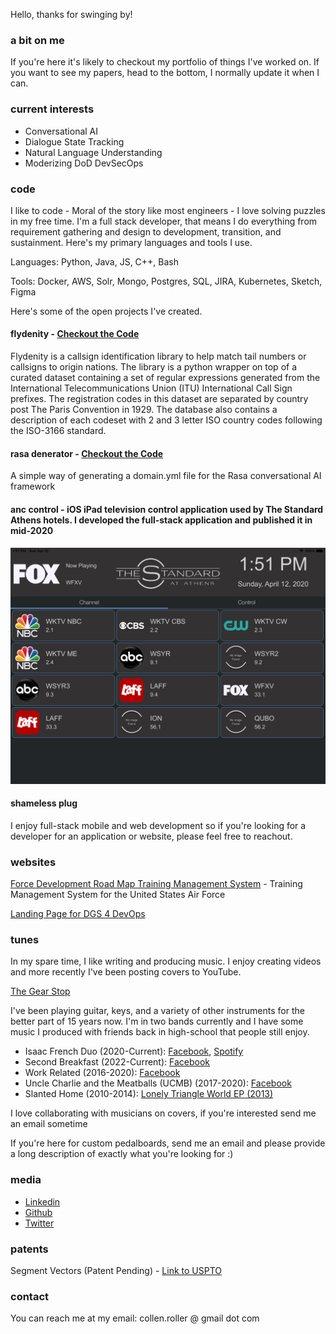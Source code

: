 Hello, thanks for swinging by!

### a bit on me

<p>
  <div id="animation" style="color: green">
  </div>
  <script type="text/javascript">
    const movingString = "Collen"
    const distance = 20
    let spaces = 0
    let step = 1
    const animationElement = document.getElementById("animation")
    setInterval(() => {
      animationElement.innerHTML = "[" + "&nbsp;".repeat(spaces) + movingString + "&nbsp;".repeat(distance - spaces - movingString.length) + "]"
      spaces += step
      if (spaces === 0 || (spaces + movingString.length) === distance) {
        step = -step
      }
    }, 50)
  </script>
</p>

If you're here it's likely to checkout my portfolio of things I've worked on. If you want to see my papers, head to the bottom, I normally update it when I can. 

### current interests

- Conversational AI
- Dialogue State Tracking
- Natural Language Understanding
- Moderizing DoD DevSecOps

### code

I like to code - Moral of the story like most engineers - I love solving puzzles in my free time. I'm a full stack developer, that means I do everything from requirement gathering and design to development, transition, and sustainment. Here's my primary languages and tools I use.

Languages: Python, Java, JS, C++, Bash

Tools: Docker, AWS, Solr, Mongo, Postgres, SQL, JIRA, Kubernetes, Sketch, Figma

Here's some of the open projects I've created.

#### flydenity - [Checkout the Code](https://github.com/Collen-Roller/flydenity)

Flydenity is a callsign identification library to help match tail numbers or callsigns to origin nations. The library is a python wrapper on top of a curated dataset containing a set of regular expressions generated from the International Telecommunications Union (ITU) International Call Sign prefixes. The registration codes in this dataset are separated by country post The Paris Convention in 1929. The database also contains a description of each codeset with 2 and 3 letter ISO country codes following the ISO-3166 standard.

#### rasa denerator - [Checkout the Code](https://github.com/Collen-Roller/Rasa-Denerator)

A simple way of generating a domain.yml file for the Rasa conversational AI framework

#### anc control - iOS iPad television control application used by The Standard Athens hotels. I developed the full-stack application and published it in mid-2020

![Checkout the app](/docs/assets/anc.png)

#### shameless plug

I enjoy full-stack mobile and web development so if you're looking for a developer for an application or website, please feel free to reachout.

### websites

[Force Development Road Map Training Management System](https://client.fdrm.app) - Training Management System for the United States Air Force

[Landing Page for DGS 4 DevOps](http://dgs4-devops.us-gov-west-1.elasticbeanstalk.com/)

### tunes 

In my spare time, I like writing and producing music. I enjoy creating videos and more recently I've been posting covers to YouTube. 

[The Gear Stop](https://www.youtube.com/channel/UCeEBY1M93NGi7BdPho9Z8IQ)

I've been playing guitar, keys, and a variety of other instruments for the better part of 15 years now. I'm in two bands currently and I have some music I produced with friends back in high-school that people still enjoy.

  - Isaac French Duo (2020-Current): [Facebook](https://www.facebook.com/TheIsaacFrench), [Spotify](https://open.spotify.com/artist/3neONBJ0J1PMTCoTp84zi5)
  - Second Breakfast (2022-Current): [Facebook](https://www.facebook.com/SecondBreakfastRomeNY)
  - Work Related (2016-2020): [Facebook](https://www.facebook.com/WorkRelatedCNY)
  - Uncle Charlie and the Meatballs (UCMB) (2017-2020): [Facebook](https://www.facebook.com/UncleCharlieandtheMeatballs/)
  - Slanted Home (2010-2014): [Lonely Triangle World EP (2013)](https://slantedhome.bandcamp.com/)

I love collaborating with musicians on covers, if you're interested send me an email sometime

If you're here for custom pedalboards, send me an email and please provide a long description of exactly what you're looking for :)

### media

- [Linkedin](https://www.linkedin.com/in/collen-roller-7b871682)
- [Github](https://github.com/Collen-Roller)
- [Twitter](https://twitter.com/C_Rollah)

### patents

Segment Vectors (Patent Pending) - [Link to USPTO](https://uspto.report/patent/app/20200184016)

### contact

You can reach me at my email: collen.roller @ gmail dot com 

